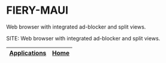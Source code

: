 # FIERY-MAUI
 
 Web browser with integrated ad-blocker and split views.
 
 SITE: Web browser with integrated ad-blocker and split views.

 | [Applications](https://portable-linux-apps.github.io/apps.html) | [Home](https://portable-linux-apps.github.io)
 | --- | --- |
